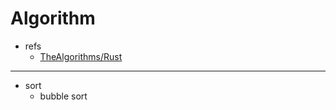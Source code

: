 # Algorithm

- refs
  - [TheAlgorithms/Rust](https://github.com/TheAlgorithms/Rust)

---

- sort
  - bubble sort

